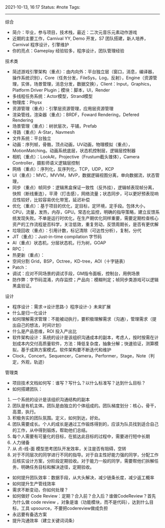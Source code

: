 2021-10-13, 16:17
Status: #note
Tags:

---
综合
-   简介：毕业，参与项目，技术栈，最近：二次元音乐元素动作游戏
-   近期的主要工作，Carnival YY, Demo 开发，S7 团队搭建，新人培养，Carnival 程序设计，引擎维护
-   你的亮点：Gameplay 经验较多，程序设计，团队管理经验

技术类
-   简述游戏引擎架构（重点）：由内向外：平台独立层（窗口，消息，编译器，操作系统识别），Core（任务分发，FileSys，Log，反射），Engine（资源管理，实体，场景管理，消息分发，数据交换），Client：Input，Graphics，Platform Driver Plugin；模块：脚本，UI，Render
-   多线程任务系统：Actor模型，Strand模型
-   物理库：Physx
-   资源管理（重点）：引擎层资源管理，应用层资源管理
-   渲染管线，渲染器（重点）：BRDF，Foward Rendering，Defered Rendering
-   场景管理（重点）：树状层次，平铺，Prefab
-   寻路（重点）A-Star，Navmesh
-   文件系统：平台独立
-   动画：序列帧，骨骼，顶点动画，UV动画，物理模拟（重点），MotionMatching。动画系统底层，状态机控制层，逻辑层控制器
-   相机（重点）：LookAt，Projective（Frustum截头锥体），Camera Controller，摄影师语义逻辑层控制
-   网络（重点）：序列化，反序列化，TCP，UDP，KCP
-   UI（重点）：MVC，MVVM，MVP，数据逻辑视图分离，单向数据流，状态管理，
-   同步（重点）帧同步：逻辑黑盒保证一致性（反外挂），逻辑帧表现帧分离，快照（断线重连），平滑（打击感），网络流量；状态同步，可以更好预表现响应性较好，比较容易优化带宽，延迟补偿
-   优化（重点）：基于项目的优化，定目标，定环境，定手段。包体大小，CPU，流量，发热，内存，GPU。常态化监控，明确的指导策略，建立反馈系统发现失败。不单是运行时优化，在生产期优化同样重要，需要定期检查核心资产的工作流程是否科学，关注低效，重复劳动，反馈周期长，是否有更优解
-   垃圾回收（重点）：引用计数，标记清除（可达性分析），复制，分代
-   JIT（重点）：Just-in-time compilation 字节码
-   AI（重点）状态机，分层状态机，行为树，GOAP
-   RPC：
-   热更新（重点）：
-   空间分割 Grid，BSP，Octree，KD-tree，AOI（十字链表）
-   Patch：
-   调试：应对不同场景的调试手段，GM指令面板，控制台，用例场景
-   防作弊：字节码混淆，内存监控；产品向：模糊判定；帧同步类游戏可以逻辑黑盒验证。

设计

-   程序设计：需求->设计思路-》程序设计-》未来扩展
-   什么是归一化设计
-   如何理解需求管理：不能被动执行，要积极理解需求（沟通），管理需求（提出自己的想法，时间计划）
-   什么是产品思维，ROI 投入产出比
-   软件架构设计：系统的设计是该组织沟通成本的副本，考虑人，按时按需在计划成本内交付高质量软件，方法：降低复杂度，抽象分解；快速验证，测算模拟，基于成熟方案模式。软件架构要不断迭代和维护
-   Clock，Concert，Sequencer，Camera，Performer，Stage，Note（判定，外观，轨迹）

管理类

-   项目技术文档如何写：谁写？写什么？以什么标准写？达到什么目标？
-   如何搭建团队：
1.  一个系统的设计是该组织沟通结构的副本
2.  团队是有机主体。团队是由独立的个体组成的。团队梯度划分：核心，骨干，高潜，执行。
3.  积极务实的团队氛围。定义，如何到达，好处。
4.  团队需要成长。个人的成长是通过工作锻炼得到的，应该为队员找到适合自己的工作，从中得到锻炼，帮助他们总结。
5.  每个人需要有可量化的目标，在抵达此目标的过程中，需要进行短中长期
6.  人力储备
7.  从 点-线-面 模型思考团队开发效率，关注是否有阻碍，空转
8.  对于不同层次的同学进行不同的指导。对于自主性好能力强的同学，分配工作后核实设计方案，分阶段定期验收。对于能力一般的同学，需要帮他们拆解任务，明确任务目标和解决途径，定期验收。

-   如何提升团队效率：数据手段，从大头解决，减少链条长度，减少返工概率
-   如何提升生产管线效率
-   需求不断变动，你如何处理？
-   如何做好 Code Review：定期？合入前？合入后？谁做CodeReview？首先为什么做 code review ，对象是谁（功能模块，而不是代码），达到什么目标，工具 upsource，不要把codereview做成负担
-   永远要有备选方案
-   提升沟通效率（建立关键词词条）